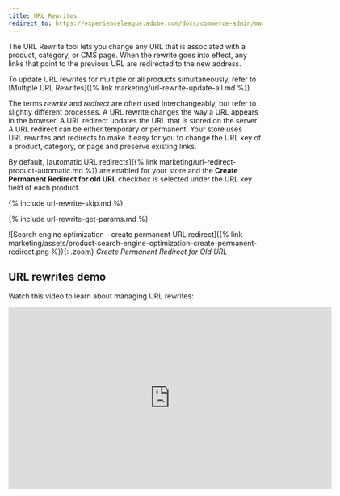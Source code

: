 ```yaml
---
title: URL Rewrites
redirect_to: https://experienceleague.adobe.com/docs/commerce-admin/marketing/seo/url-rewrites/url-rewrite.html
---
```


The URL Rewrite tool lets you change any URL that is associated with a product, category, or CMS page. When the rewrite goes into effect, any links that point to the previous URL are redirected to the new address.

To update URL rewrites for multiple or all products simultaneously, refer to [Multiple URL Rewrites]({% link marketing/url-rewrite-update-all.md %}).

The terms _rewrite_ and _redirect_ are often used interchangeably, but refer to slightly different processes. A URL rewrite changes the way a URL appears in the browser. A URL redirect updates the URL that is stored on the server. A URL redirect can be either temporary or permanent. Your store uses URL rewrites and redirects to make it easy for you to change the URL key of a product, category, or page and preserve existing links.

By default, [automatic URL redirects]({% link marketing/url-redirect-product-automatic.md %}) are enabled for your store and the **Create Permanent Redirect for old URL** checkbox is selected under the URL key field of each product.

{% include url-rewrite-skip.md %}

{% include url-rewrite-get-params.md %}

![Search engine optimization - create permanent URL redirect]({% link marketing/assets/product-search-engine-optimization-create-permanent-redirect.png %}){: .zoom}
_Create Permanent Redirect for Old URL_

## URL rewrites demo

Watch this video to learn about managing URL rewrites:

<iframe title="Adobe Video Publishing Cloud Player" width="640" height="360" src="https://video.tv.adobe.com/v/343751/" frameborder="0" webkitallowfullscreen mozallowfullscreen allowfullscreen scrolling="no"></iframe>
